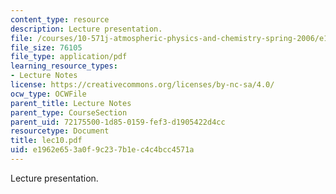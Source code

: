 ```yaml
---
content_type: resource
description: Lecture presentation.
file: /courses/10-571j-atmospheric-physics-and-chemistry-spring-2006/e1962e653a0f9c237b1ec4c4bcc4571a_lec10.pdf
file_size: 76105
file_type: application/pdf
learning_resource_types:
- Lecture Notes
license: https://creativecommons.org/licenses/by-nc-sa/4.0/
ocw_type: OCWFile
parent_title: Lecture Notes
parent_type: CourseSection
parent_uid: 72175500-1d85-0159-fef3-d1905422d4cc
resourcetype: Document
title: lec10.pdf
uid: e1962e65-3a0f-9c23-7b1e-c4c4bcc4571a
---
```

Lecture presentation.